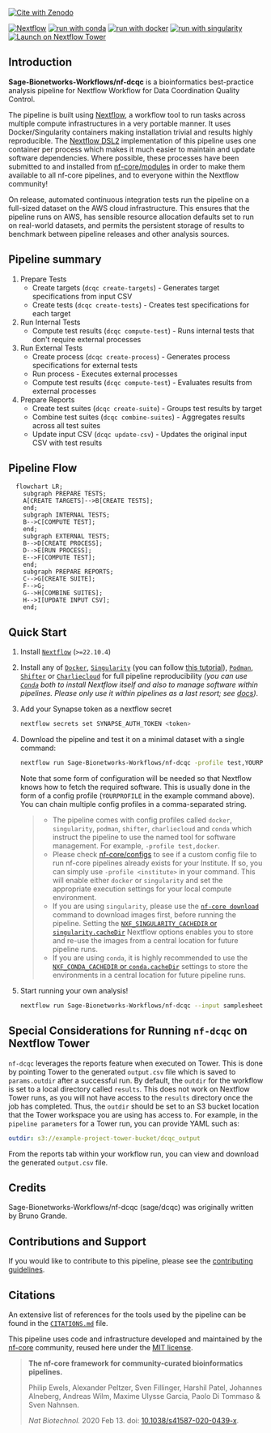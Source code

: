 [![Cite with Zenodo](http://img.shields.io/badge/DOI-10.5281/zenodo.XXXXXXX-1073c8?labelColor=000000)](https://doi.org/10.5281/zenodo.XXXXXXX)

[![Nextflow](https://img.shields.io/badge/nextflow%20DSL2-%E2%89%A522.10.4-23aa62.svg)](https://www.nextflow.io/)
[![run with conda](http://img.shields.io/badge/run%20with-conda-3EB049?labelColor=000000&logo=anaconda)](https://docs.conda.io/en/latest/)
[![run with docker](https://img.shields.io/badge/run%20with-docker-0db7ed?labelColor=000000&logo=docker)](https://www.docker.com/)
[![run with singularity](https://img.shields.io/badge/run%20with-singularity-1d355c.svg?labelColor=000000)](https://sylabs.io/docs/)
[![Launch on Nextflow Tower](https://img.shields.io/badge/Launch%20%F0%9F%9A%80-Nextflow%20Tower-%234256e7)](https://tower.nf/launch?pipeline=https://github.com/Sage-Bionetworks-Workflows/nf-dcqc)

## Introduction

<!-- TODO nf-core: Write a 1-2 sentence summary of what data the pipeline is for and what it does -->

**Sage-Bionetworks-Workflows/nf-dcqc** is a bioinformatics best-practice analysis pipeline for Nextflow Workflow for Data Coordination Quality Control.

The pipeline is built using [Nextflow](https://www.nextflow.io), a workflow tool to run tasks across multiple compute infrastructures in a very portable manner. It uses Docker/Singularity containers making installation trivial and results highly reproducible. The [Nextflow DSL2](https://www.nextflow.io/docs/latest/dsl2.html) implementation of this pipeline uses one container per process which makes it much easier to maintain and update software dependencies. Where possible, these processes have been submitted to and installed from [nf-core/modules](https://github.com/nf-core/modules) in order to make them available to all nf-core pipelines, and to everyone within the Nextflow community!

<!-- TODO nf-core: Add full-sized test dataset and amend the paragraph below if applicable -->

On release, automated continuous integration tests run the pipeline on a full-sized dataset on the AWS cloud infrastructure. This ensures that the pipeline runs on AWS, has sensible resource allocation defaults set to run on real-world datasets, and permits the persistent storage of results to benchmark between pipeline releases and other analysis sources.

## Pipeline summary

1. Prepare Tests
   - Create targets (`dcqc create-targets`) - Generates target specifications from input CSV
   - Create tests (`dcqc create-tests`) - Creates test specifications for each target
1. Run Internal Tests
   - Compute test results (`dcqc compute-test`) - Runs internal tests that don't require external processes
1. Run External Tests
   - Create process (`dcqc create-process`) - Generates process specifications for external tests
   - Run process - Executes external processes
   - Compute test results (`dcqc compute-test`) - Evaluates results from external processes
1. Prepare Reports
   - Create test suites (`dcqc create-suite`) - Groups test results by target
   - Combine test suites (`dcqc combine-suites`) - Aggregates results across all test suites
   - Update input CSV (`dcqc update-csv`) - Updates the original input CSV with test results

## Pipeline Flow

```mermaid
  flowchart LR;
    subgraph PREPARE TESTS;
    A[CREATE TARGETS]-->B[CREATE TESTS];
    end;
    subgraph INTERNAL TESTS;
    B-->C[COMPUTE TEST];
    end;
    subgraph EXTERNAL TESTS;
    B-->D[CREATE PROCESS];
    D-->E[RUN PROCESS];
    E-->F[COMPUTE TEST];
    end;
    subgraph PREPARE REPORTS;
    C-->G[CREATE SUITE];
    F-->G;
    G-->H[COMBINE SUITES];
    H-->I[UPDATE INPUT CSV];
    end;
```

## Quick Start

1. Install [`Nextflow`](https://www.nextflow.io/docs/latest/getstarted.html#installation) (`>=22.10.4`)

2. Install any of [`Docker`](https://docs.docker.com/engine/installation/), [`Singularity`](https://www.sylabs.io/guides/3.0/user-guide/) (you can follow [this tutorial](https://singularity-tutorial.github.io/01-installation/)), [`Podman`](https://podman.io/), [`Shifter`](https://nersc.gitlab.io/development/shifter/how-to-use/) or [`Charliecloud`](https://hpc.github.io/charliecloud/) for full pipeline reproducibility _(you can use [`Conda`](https://conda.io/miniconda.html) both to install Nextflow itself and also to manage software within pipelines. Please only use it within pipelines as a last resort; see [docs](https://nf-co.re/usage/configuration#basic-configuration-profiles))_.

3. Add your Synapse token as a nextflow secret

   ```bash
   nextflow secrets set SYNAPSE_AUTH_TOKEN <token>
   ```

4. Download the pipeline and test it on a minimal dataset with a single command:

   ```bash
   nextflow run Sage-Bionetworks-Workflows/nf-dcqc -profile test,YOURPROFILE --outdir <OUTDIR>
   ```

   Note that some form of configuration will be needed so that Nextflow knows how to fetch the required software. This is usually done in the form of a config profile (`YOURPROFILE` in the example command above). You can chain multiple config profiles in a comma-separated string.

   > - The pipeline comes with config profiles called `docker`, `singularity`, `podman`, `shifter`, `charliecloud` and `conda` which instruct the pipeline to use the named tool for software management. For example, `-profile test,docker`.
   > - Please check [nf-core/configs](https://github.com/nf-core/configs#documentation) to see if a custom config file to run nf-core pipelines already exists for your Institute. If so, you can simply use `-profile <institute>` in your command. This will enable either `docker` or `singularity` and set the appropriate execution settings for your local compute environment.
   > - If you are using `singularity`, please use the [`nf-core download`](https://nf-co.re/tools/#downloading-pipelines-for-offline-use) command to download images first, before running the pipeline. Setting the [`NXF_SINGULARITY_CACHEDIR` or `singularity.cacheDir`](https://www.nextflow.io/docs/latest/singularity.html?#singularity-docker-hub) Nextflow options enables you to store and re-use the images from a central location for future pipeline runs.
   > - If you are using `conda`, it is highly recommended to use the [`NXF_CONDA_CACHEDIR` or `conda.cacheDir`](https://www.nextflow.io/docs/latest/conda.html) settings to store the environments in a central location for future pipeline runs.

4. Start running your own analysis!

   <!-- TODO nf-core: Update the example "typical command" below used to run the pipeline -->

   ```bash
   nextflow run Sage-Bionetworks-Workflows/nf-dcqc --input samplesheet.csv --outdir <OUTDIR> --genome GRCh37 -profile <docker/singularity/podman/shifter/charliecloud/conda/institute>
   ```

## Special Considerations for Running `nf-dcqc` on Nextflow Tower

`nf-dcqc` leverages the reports feature when executed on Tower. This is done by pointing Tower to the generated `output.csv` file which is saved to `params.outdir` after a successful run. By default, the `outdir` for the workflow is set to a local directory called `results`. This does not work on Nextflow Tower runs, as you will not have access to the `results` directory once the job has completed. Thus, the `outdir` should be set to an S3 bucket location that the Tower workspace you are using has access to. For example, in the `pipeline parameters` for a Tower run, you can provide YAML such as:

```yaml
outdir: s3://example-project-tower-bucket/dcqc_output
```

From the reports tab within your workflow run, you can view and download the generated `output.csv` file.

## Credits

Sage-Bionetworks-Workflows/nf-dcqc (sage/dcqc) was originally written by Bruno Grande.

<!-- TODO nf-core: If applicable, make list of people who have also contributed -->

## Contributions and Support

If you would like to contribute to this pipeline, please see the [contributing guidelines](.github/CONTRIBUTING.md).

## Citations

<!-- TODO nf-core: Add citation for pipeline after first release. Uncomment lines below and update Zenodo doi and badge at the top of this file. -->
<!-- If you use  Sage-Bionetworks-Workflows/nf-dcqc for your analysis, please cite it using the following doi: [10.5281/zenodo.XXXXXX](https://doi.org/10.5281/zenodo.XXXXXX) -->

<!-- TODO nf-core: Add bibliography of tools and data used in your pipeline -->

An extensive list of references for the tools used by the pipeline can be found in the [`CITATIONS.md`](CITATIONS.md) file.

This pipeline uses code and infrastructure developed and maintained by the [nf-core](https://nf-co.re) community, reused here under the [MIT license](https://github.com/nf-core/tools/blob/master/LICENSE).

> **The nf-core framework for community-curated bioinformatics pipelines.**
>
> Philip Ewels, Alexander Peltzer, Sven Fillinger, Harshil Patel, Johannes Alneberg, Andreas Wilm, Maxime Ulysse Garcia, Paolo Di Tommaso & Sven Nahnsen.
>
> _Nat Biotechnol._ 2020 Feb 13. doi: [10.1038/s41587-020-0439-x](https://dx.doi.org/10.1038/s41587-020-0439-x).
